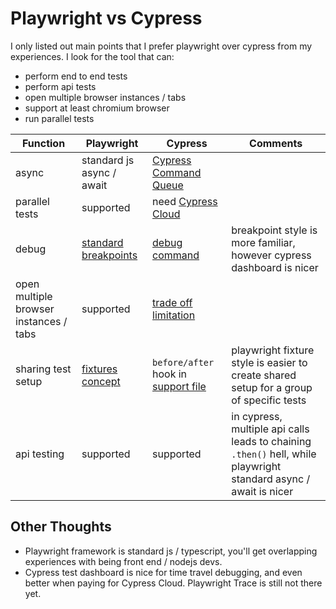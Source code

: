 # Playwright vs Cypress

I only listed out main points that I prefer playwright over cypress from my experiences. I look for the tool that can:
- perform end to end tests
- perform api tests
- open multiple browser instances / tabs
- support at least chromium browser
- run parallel tests

| Function | Playwright | Cypress | Comments |
| -------- | ---------- | ------- | -------- |
| async | standard js async / await | [Cypress Command Queue](https://docs.cypress.io/guides/core-concepts/introduction-to-cypress#The-Cypress-Command-Queue) |  |
| parallel tests | supported | need [Cypress Cloud](https://docs.cypress.io/guides/cloud/smart-orchestration/parallelization) | |
| debug | [standard breakpoints](https://playwright.dev/docs/debug) | [debug command](https://docs.cypress.io/guides/guides/debugging) | breakpoint style is more familiar, however cypress dashboard is nicer |
| open multiple browser instances / tabs | supported | [trade off limitation](https://docs.cypress.io/guides/references/trade-offs#Multiple-browsers-open-at-the-same-time) |
| sharing test setup | [fixtures concept](https://playwright.dev/docs/test-fixtures) | `before/after` hook in [support file](https://docs.cypress.io/guides/core-concepts/writing-and-organizing-tests#Support-file) | playwright fixture style is easier to create shared setup for a group of specific tests |
| api testing | supported | supported | in cypress, multiple api calls leads to chaining `.then()` hell, while playwright standard async / await is nicer |

## Other Thoughts
- Playwright framework is standard js / typescript, you'll get overlapping experiences with being front end / nodejs devs.
- Cypress test dashboard is nice for time travel debugging, and even better when paying for Cypress Cloud. Playwright Trace is still not there yet.
